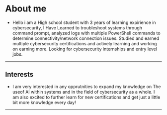 # About me 
- Hello i am a High school student with 3 years of learning expirience in cybersecurity, I Have Learned to troubleshoot systems through command prompt, analyzed logs with multiple PowerShell commands to determine connectivity/network connection issues. Studied and earned multiple cybersecurity certifications and actively learning and working on earning more. Looking for cybersecurity internships and entry level jobs.

------------
## Interests
- I am very interested in any opprutnities to expand my knowledge on The useof AI within systems and in the field of cybersecurity as a whole.  I am also excited to further learn for new certifications and get just a little bit more knowledge every day!

------------


